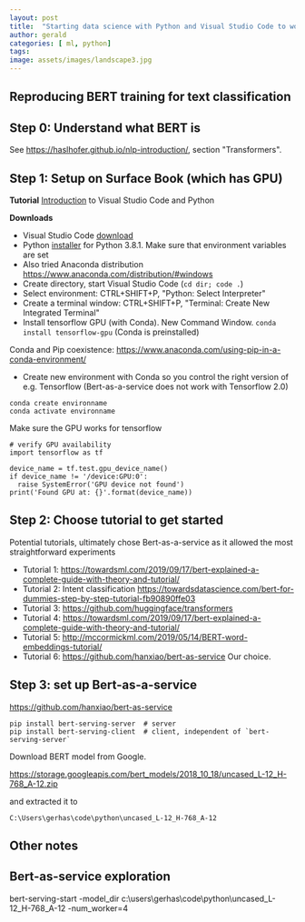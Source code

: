 ```yaml
---
layout: post
title:  "Starting data science with Python and Visual Studio Code to work with BERT"
author: gerald
categories: [ ml, python]
tags: 
image: assets/images/landscape3.jpg
---
```


Reproducing BERT training for text classification
---

Step 0: Understand what BERT is
---

See https://haslhofer.github.io/nlp-introduction/, section "Transformers".


Step 1: Setup on Surface Book (which has GPU)
---

**Tutorial**
[Introduction](https://code.visualstudio.com/docs/languages/python) to Visual Studio Code and Python

**Downloads**

* Visual Studio Code [download](https://code.visualstudio.com/Download)
* Python [installer](https://www.python.org/ftp/python/3.8.1/python-3.8.1.exe) for Python 3.8.1. Make sure that environment variables are set
* Also tried Anaconda distribution https://www.anaconda.com/distribution/#windows
* Create directory, start Visual Studio Code (```cd dir; code .```)
* Select environment: CTRL+SHIFT+P,  "Python: Select Interpreter"
* Create a terminal window: CTRL+SHIFT+P, "Terminal: Create New Integrated Terminal"
* Install tensorflow GPU (with Conda). New Command Window. ```conda install tensorflow-gpu```  (Conda is preinstalled)

Conda and Pip coexistence: 
https://www.anaconda.com/using-pip-in-a-conda-environment/

* Create new environment with Conda so you control the right version of e.g. Tensorflow (Bert-as-a-service does not work with Tensorflow 2.0)

``` 
conda create environname
conda activate environname

```

Make sure the GPU works for tensorflow

```
# verify GPU availability
import tensorflow as tf

device_name = tf.test.gpu_device_name()
if device_name != '/device:GPU:0':
  raise SystemError('GPU device not found')
print('Found GPU at: {}'.format(device_name))
```


Step 2: Choose tutorial to get started
---

Potential tutorials, ultimately chose Bert-as-a-service as it allowed the most straightforward experiments
* Tutorial 1: https://towardsml.com/2019/09/17/bert-explained-a-complete-guide-with-theory-and-tutorial/
* Tutorial 2: Intent classification https://towardsdatascience.com/bert-for-dummies-step-by-step-tutorial-fb90890ffe03
* Tutorial 3: https://github.com/huggingface/transformers
* Tutorial 4: https://towardsml.com/2019/09/17/bert-explained-a-complete-guide-with-theory-and-tutorial/
* Tutorial 5: http://mccormickml.com/2019/05/14/BERT-word-embeddings-tutorial/
* Tutorial 6: https://github.com/hanxiao/bert-as-service Our choice.

Step 3: set up Bert-as-a-service
---

https://github.com/hanxiao/bert-as-service

``` 
pip install bert-serving-server  # server
pip install bert-serving-client  # client, independent of `bert-serving-server`
``` 

Download BERT model from Google. 

https://storage.googleapis.com/bert_models/2018_10_18/uncased_L-12_H-768_A-12.zip

 and extracted it to 
 ```
 C:\Users\gerhas\code\python\uncased_L-12_H-768_A-12
```



Other notes
---

Bert-as-service exploration
---

bert-serving-start -model_dir c:\users\gerhas\code\python\uncased_L-12_H-768_A-12 -num_worker=4